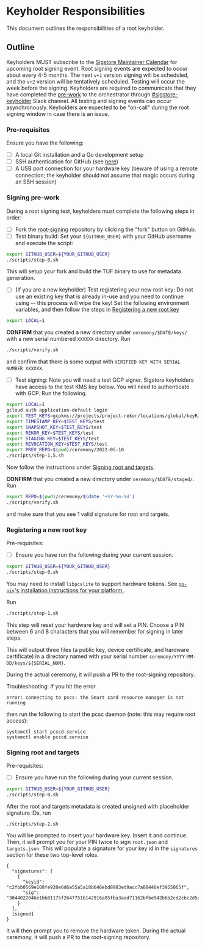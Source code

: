 # Keyholder Responsibilities

This document outlines the responsibilities of a root keyholder.

## Outline

Keyholders MUST subscribe to the [Sigstore Maintainer Calendar](https://calendar.google.com/calendar/u/0?cid=Y19ydjIxcDJuMzJsbmJoYW5uaXFwOXIzNTJtb0Bncm91cC5jYWxlbmRhci5nb29nbGUuY29t) for upcoming root signing event. Root signing events are expected to occur about every 4-5 months. The next `v+1` version signing will be scheduled, and the `v+2` version will be tentatively scheduled. Testing will occur the week before the signing. Keyholders are required to communicate that they have completed the [pre-work](#signing-pre-work) to the orchestrator through [#sigstore-keyholder](https://sigstore.slack.com/archives/C03E4HP6RCK) Slack channel. All testing and signing events can occur asynchronously. Keyholders are expected to be "on-call" during the root signing window in case there is an issue.

### Pre-requisites

Ensure you have the following:
- [ ] A local Git installation and a Go development setup
- [ ] SSH authentication for GitHub (see [here](https://docs.github.com/en/authentication/connecting-to-github-with-ssh))
- [ ] A USB port connection for your hardware key (beware of using a remote connection; the keyholder should not assume that magic occurs during an SSH session)

### Signing pre-work

During a root signing test, keyholders must complete the following steps in order:
- [ ] Fork the [root-signing](https://github.com/sigstore/root-signing) repository by clicking the "fork" button on GitHub. 
- [ ] Test binary build: Set your `${GITHUB_USER}` with your GitHub username and execute the script:
```bash
export GITHUB_USER=${YOUR_GITHUB_USER}
./scripts/step-0.sh
```
This will setup your fork and build the TUF binary to use for metadata generation.
- [ ] (If you are a new keyholder) Test registering your new root key: Do not use an existing key that is already in-use and you need to continue using -- this process will wipe the key! Set the following environment variables, and then follow the steps in [Registering a new root key](#registering-a-new-root-key)
```bash
export LOCAL=1
```

**CONFIRM** that you created a new directory under `ceremony/$DATE/keys/` with a new serial numbered `XXXXXX` directory. Run 
```bash
./scripts/verify.sh
```
and confirm that there is some output with `VERIFIED KEY WITH SERIAL NUMBER XXXXXX`.

- [ ] Test signing: Note you will need a test GCP signer. Sigstore keyholders have access to the test KMS key below. You will need to authenticate with GCP. Run the following. 
```bash
export LOCAL=1
gcloud auth application-default login
export TEST_KEYS=gcpkms://projects/project-rekor/locations/global/keyRings/sigstore-root/cryptoKeys
export TIMESTAMP_KEY=$TEST_KEYS/test
export SNAPSHOT_KEY=$TEST_KEYS/test
export REKOR_KEY=$TEST_KEYS/test
export STAGING_KEY=$TEST_KEYS/test
export REVOCATION_KEY=$TEST_KEYS/test
export PREV_REPO=$(pwd)/ceremony/2022-05-10
./scripts/step-1.5.sh
```
Now follow the instructions under [Signing root and targets](#signing-root-and-targets).

**CONFIRM** that you created a new directory under `ceremony/$DATE/staged/`. Run 
```bash
export REPO=$(pwd)/ceremony/$(date '+%Y-%m-%d')
./scripts/verify.sh
```
and make sure that you see 1 valid signature for root and targets.

### Registering a new root key

Pre-requisites:
- [ ] Ensure you have run the following during your current session.
```bash
export GITHUB_USER=${YOUR_GITHUB_USER}
./scripts/step-0.sh
```

You may need to install `libpcslite` to support hardware tokens. See [`go-piv`'s installation instructions for your platform.](https://github.com/go-piv/piv-go#installation).

Run 

```bash
./scripts/step-1.sh
```

This step will reset your hardware key and will set a PIN. Choose a PIN between 6 and 8 characters that you will remember for signing in later steps.

This will output three files (a public key, device certificate, and hardware certificate) in a directory named with your serial number `ceremony/YYYY-MM-DD/keys/${SERIAL_NUM}`.

During the actual ceremony, it will push a PR to the root-signing repository.

Troubleshooting: If you hit the error
```
error: connecting to pscs: the Smart card resource manager is not running
```

then run the following to start the pcsc daemon (note: this may require root access):
```
systemctl start pcscd.service
systemctl enable pcscd.service
```

### Signing root and targets

Pre-requisites:
- [ ] Ensure you have run the following during your current session.
```bash
export GITHUB_USER=${YOUR_GITHUB_USER}
./scripts/step-0.sh
```

After the root and targets metadata is created unsigned with placeholder signature IDs, run

```
./scripts/step-2.sh
```

You will be prompted to insert your hardware key. Insert it and continue. Then, it will prompt you for your PIN twice to sign `root.json` and `targets.json`. This will populate a signature for your key id in the `signatures` section for these two top-level roles.

```
{
  "signatures": [
    {
      "keyid": "c2fbb0569e108fe928e6d6a55a5a18b646ebd8983ed9acc7a88446ef3955065f",
      "sig": "3044022046e1bb81175f2647751b142916a85fba3aad71162bfbe942b6b2cd2cbc2d5a3302205373a6e3f5a37f66a2bf7406315568734675b4b939795e98e4f292ad4e1a2e99"
    }
  ],
  [signed]
}
```

It will then prompt you to remove the hardware token. During the actual ceremony, it will push a PR to the root-signing repository.

